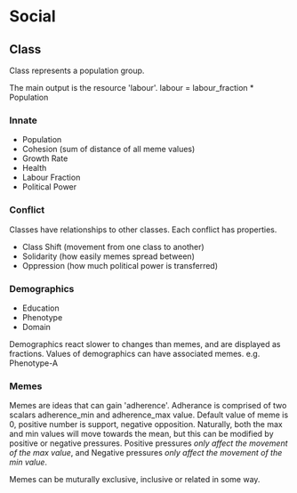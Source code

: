 # Social


## Class

Class represents a population group.

The main output is the resource 'labour'.
    labour = labour_fraction * Population

### Innate

- Population
- Cohesion (sum of distance of all meme values)
- Growth Rate
- Health
- Labour Fraction
- Political Power

### Conflict

Classes have relationships to other classes.
Each conflict has properties.

- Class Shift (movement from one class to another)
- Solidarity (how easily memes spread between)
- Oppression (how much political power is transferred)

### Demographics

- Education
- Phenotype
- Domain

Demographics react slower to changes than memes, and are displayed as fractions.
Values of demographics can have associated memes. e.g. Phenotype-A 

### Memes

Memes are ideas that can gain 'adherence'. Adherance is comprised of two scalars adherence_min and adherence_max value.
Default value of meme is 0, positive number is support, negative opposition.
Naturally, both the max and min values will move towards the mean, but this can be modified by positive or negative pressures.
Positive pressures _only affect the movement of the max value_, and Negative pressures _only affect the movement of the min value_.

Memes can be muturally exclusive, inclusive or related in some way.
